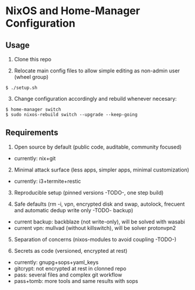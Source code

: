 # NixOS and Home-Manager Configuration

## Usage

1. Clone this repo

2. Relocate main config files to allow simple editing as non-admin
user (wheel group)
```
$ ./setup.sh
```

3. Change configuration accordingly and rebuild whenever necesary:
```
$ home-manager switch
$ sudo nixos-rebuild switch --upgrade --keep-going
```

## Requirements

1. Open source by default (public code, auditable, community focused)
  - currently: nix+git

2. Minimal attack surface (less apps, simpler apps, minimal customization)
  - currently: i3+termite+restic

3. Reproducible setup (pinned versions -TODO-, one step build)

4. Safe defaults (rm -i, vpn, encrypted disk and swap, autolock,
frecuent and automatic dedup write only -TODO- backup)
  - current backup: backblaze (not write-only), will be solved with wasabi
  - current vpn: mullvad (without killswitch), will be solver protonvpn2

5. Separation of concerns (nixos-modules to avoid coupling -TODO-)

6. Secrets as code (versioned, encrypted at rest)
  - currently: gnupg+sops+yaml_keys
  - gitcrypt: not encrypted at rest in clonned repo
  - pass: several files and complex git workflow
  - pass+tomb: more tools and same results with sops